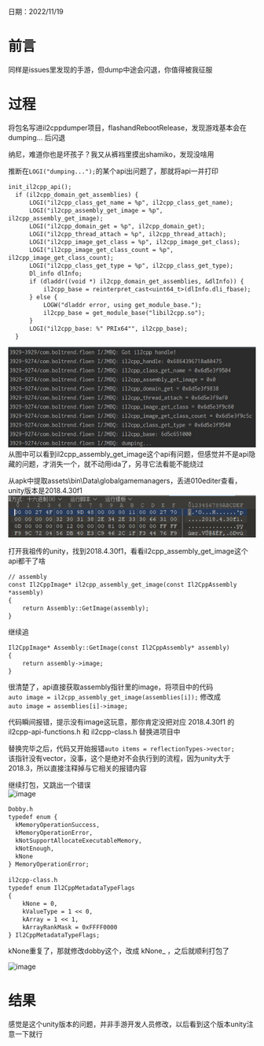 日期：2022/11/19

# 前言
  同样是issues里发现的手游，但dump中途会闪退，你值得被我征服
    
# 过程
  将包名写进il2cppdumper项目，flashandRebootRelease，发现游戏基本会在 dumping... 后闪退  
  
  纳尼，难道你也是坏孩子？我又从裤裆里摸出shamiko，发现没啥用
  
  推断在```LOGI("dumping...");```的某个api出问题了，那就将api一并打印
  ```
  init_il2cpp_api();
    if (il2cpp_domain_get_assemblies) {
        LOGI("il2cpp_class_get_name = %p", il2cpp_class_get_name);
        LOGI("il2cpp_assembly_get_image = %p", il2cpp_assembly_get_image);
        LOGI("il2cpp_domain_get = %p", il2cpp_domain_get);
        LOGI("il2cpp_thread_attach = %p", il2cpp_thread_attach);
        LOGI("il2cpp_image_get_class = %p", il2cpp_image_get_class);
        LOGI("il2cpp_image_get_class_count = %p", il2cpp_image_get_class_count);
        LOGI("il2cpp_class_get_type = %p", il2cpp_class_get_type);
        Dl_info dlInfo;
        if (dladdr((void *) il2cpp_domain_get_assemblies, &dlInfo)) {
            il2cpp_base = reinterpret_cast<uint64_t>(dlInfo.dli_fbase);
        } else {
            LOGW("dladdr error, using get_module_base.");
            il2cpp_base = get_module_base("libil2cpp.so");
        }
        LOGI("il2cpp_base: %" PRIx64"", il2cpp_base);
    }
  ```
  
  ![image](img/Fantasy/01.jpg)  
  从图中可以看到il2cpp_assembly_get_image这个api有问题，但感觉并不是api隐藏的问题，才消失一个，就不动用ida了，另寻它法看能不能绕过

  从apk中提取assets\bin\Data\globalgamemanagers，丢进010editer查看，unity版本是2018.4.30f1
  ![image](img/Fantasy/02.jpg)   
  
    
  打开我祖传的unity，找到2018.4.30f1，看看il2cpp_assembly_get_image这个api都干了啥  
```
// assembly
const Il2CppImage* il2cpp_assembly_get_image(const Il2CppAssembly *assembly)
{
    return Assembly::GetImage(assembly);
}
```
继续追  
```
Il2CppImage* Assembly::GetImage(const Il2CppAssembly* assembly)
{
    return assembly->image;
}
```
很清楚了，api直接获取assembly指针里的image，将项目中的代码   
```auto image = il2cpp_assembly_get_image(assemblies[i]);```  修改成  
 ```auto image = assemblies[i]->image;```

代码瞬间报错，提示没有image这玩意，那你肯定没把对应 2018.4.30f1 的 il2cpp-api-functions.h 和 il2cpp-class.h 替换进项目中

替换完毕之后，代码又开始报错```auto items = reflectionTypes->vector;```  
该指针没有vector，没事，这个是绝对不会执行到的流程，因为unity大于2018.3，所以直接注释掉与它相关的报错内容

继续打包，又跳出一个错误  
![image](img/Fantasy/03.jpg)  
```
Dobby.h
typedef enum {
  kMemoryOperationSuccess,
  kMemoryOperationError,
  kNotSupportAllocateExecutableMemory,
  kNotEnough,
  kNone
} MemoryOperationError;

il2cpp-class.h
typedef enum Il2CppMetadataTypeFlags
{
    kNone = 0,
    kValueType = 1 << 0,
    kArray = 1 << 1,
    kArrayRankMask = 0xFFFF0000
} Il2CppMetadataTypeFlags;
```
kNone重复了，那就修改dobby这个，改成 kNone_ ，之后就顺利打包了

![image](img/Fantasy/04.jpg)  

# 结果
感觉是这个unity版本的问题，并非手游开发人员修改，以后看到这个版本unity注意一下就行
